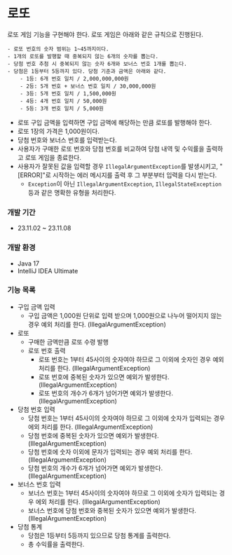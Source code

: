# 로또
로또 게임 기능을 구현해야 한다. 로또 게임은 아래와 같은 규칙으로 진행된다.

```
- 로또 번호의 숫자 범위는 1~45까지이다.
- 1개의 로또를 발행할 때 중복되지 않는 6개의 숫자를 뽑는다.
- 당첨 번호 추첨 시 중복되지 않는 숫자 6개와 보너스 번호 1개를 뽑는다.
- 당첨은 1등부터 5등까지 있다. 당첨 기준과 금액은 아래와 같다.
    - 1등: 6개 번호 일치 / 2,000,000,000원
    - 2등: 5개 번호 + 보너스 번호 일치 / 30,000,000원
    - 3등: 5개 번호 일치 / 1,500,000원
    - 4등: 4개 번호 일치 / 50,000원
    - 5등: 3개 번호 일치 / 5,000원
```

- 로또 구입 금액을 입력하면 구입 금액에 해당하는 만큼 로또를 발행해야 한다.
- 로또 1장의 가격은 1,000원이다.
- 당첨 번호와 보너스 번호를 입력받는다.
- 사용자가 구매한 로또 번호와 당첨 번호를 비교하여 당첨 내역 및 수익률을 출력하고 로또 게임을 종료한다.
- 사용자가 잘못된 값을 입력할 경우 `IllegalArgumentException`를 발생시키고, "[ERROR]"로 시작하는 에러 메시지를 출력 후 그 부분부터 입력을 다시 받는다.
    - `Exception`이 아닌 `IllegalArgumentException`, `IllegalStateException` 등과 같은 명확한 유형을 처리한다.
### 개발 기간
* 23.11.02 ~ 23.11.08
### 개발 환경
* Java 17
* IntelliJ IDEA Ultimate
### 기능 목록
  - 구입 금액 입력
    - 구입 금액은 1,000원 단위로 입력 받으며 1,000원으로 나누어 떨어지지 않는 경우 예외 처리를 한다. (IllegalArgumentException)
  - 로또 
    - 구매한 금액만큼 로또 수령 발행
    - 로또 번호 출력
      - 로또 번호는 1부터 45사이의 숫자여야 하므로 그 이외에 숫자인 경우 예외 처리를 한다. (IllegalArgumentException)
      - 로또 번호에 중복된 숫자가 있으면 예외가 발생한다. (IllegalArgumentException)
      - 로또 번호의 개수가 6개가 넘어가면 예외가 발생한다. (IllegalArgumentException)
  - 당첨 번호 입력
    - 당첨 번호는 1부터 45사이의 숫자여야 하므로 그 이외에 숫자가 입력되는 경우 에외 처리를 한다. (IllegalArgumentException)
    - 당첨 번호에 중복된 숫자가 있으면 예외가 발생한다. (IllegalArgumentException)
    - 당첨 번호에 숫자 이외에 문자가 입력되는 경우 예외 처리를 한다. (IllegalArgumentException)
    - 당첨 번호의 개수가 6개가 넘어가면 예외가 발생한다. (IllegalArgumentException)
  - 보너스 번호 입력
    - 보너스 번호는 1부터 45사이의 숫자여야 하므로 그 이외에 숫자가 입력되는 경우 에외 처리를 한다. (IllegalArgumentException)
    - 보너스 번호에 당첨 번호와 중복된 숫자가 있으면 예외가 발생한다. (IllegalArgumentException)
  - 당첨 통계
    - 당첨은 1등부터 5등까지 있으므로 당첨 통계를 출력한다.
    - 총 수익률을 출력한다.    
